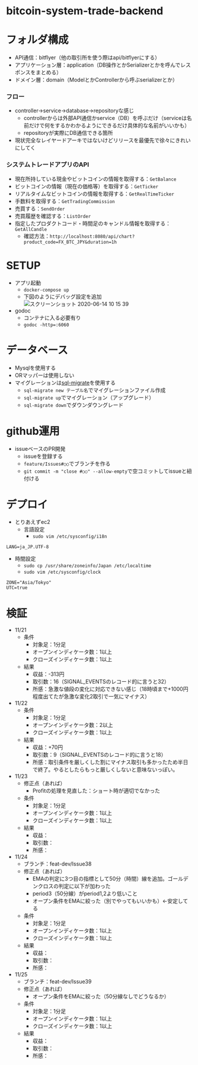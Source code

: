 # bitcoin-system-trade-backend
# フォルダ構成
- API通信：bitflyer（他の取引所を使う際はapi/bitflyerにする）
- アプリケーション層：application（DB操作とかSerializerとかを呼んでレスポンスをまとめる）
- ドメイン層：domain（ModelとかControllerから呼ぶserializerとか）
### フロー
- controller→service→database→repositoryな感じ
  - controllerからは外部API通信かservice（DB）を呼ぶだけ（serviceは名前だけで何をするかわかるようにできるだけ具体的な名前がいいかも）
  - repositoryが実際にDB通信できる箇所
- 現状完全なレイヤードアーキではないけどリリースを最優先で徐々にきれいにしてく
### システムトレードアプリのAPI
- 現在所持している現金やビットコインの情報を取得する：`GetBalance`
- ビットコインの情報（現在の価格等）を取得する：`GetTicker`
- リアルタイムなビットコインの情報を取得する：`GetRealTimeTicker`
- 手数料を取得する：`GetTradingCommission`
- 売買する：`SendOrder`
- 売買履歴を確認する：`ListOrder`
- 指定したプロダクトコード・時間足のキャンドル情報を取得する：`GetAllCandle`
  - 確認方法：`http://localhost:8080/api/chart?product_code=FX_BTC_JPY&duration=1h`

# SETUP
- アプリ起動
  - `docker-compose up`
  - 下図のようにデバッグ設定を追加
![スクリーンショット 2020-06-14 10 15 39](https://user-images.githubusercontent.com/39196956/84582665-f70df280-ae29-11ea-9531-4580cdef853f.jpg)
- godoc
  - コンテナに入る必要有り
  - `godoc -http=:6060`
  
# データベース
- Mysqlを使用する
- ORマッパーは使用しない
- マイグレーションは[sql-migrate](https://github.com/rubenv/sql-migrate)を使用する
  - `sql-migrate new テーブル名`でマイグレーションファイル作成
  - `sql-migrate up`でマイグレーション（アップグレード）
  - `sql-migrate down`でダウンダウングレード
  
# github運用
- issueベースのPR開発
  - issueを登録する
  - `feature/Issues#○○`でブランチを作る
  - `git commit -m "close #○○" --allow-empty`で空コミットしてissueと紐付ける
  
# デプロイ
- とりあえずec2
  - 言語設定
    - `sudo vim /etc/sysconfig/i18n`
```i18n
LANG=ja_JP.UTF-8
```
  - 時間設定
    - `sudo cp /usr/share/zoneinfo/Japan /etc/localtime`
    - `sudo vim /etc/sysconfig/clock`
```click
ZONE="Asia/Tokyo"
UTC=true
```

# 検証
- 11/21
  - 条件
    - 対象足：1分足
    - オープンインディケータ数：1以上
    - クローズインディケータ数：1以上
  - 結果
    - 収益：-313円
    - 取引数：16（SIGNAL_EVENTSのレコード的に言うと32）
    - 所感：急激な値段の変化に対応できない感じ（18時頃まで+1000円程度出てたが急激な変化2取引で一気にマイナス）
- 11/22
  - 条件
    - 対象足：1分足
    - オープンインディケータ数：2以上
    - クローズインディケータ数：1以上
  - 結果
    - 収益：+70円
    - 取引数：9（SIGNAL_EVENTSのレコード的に言うと18）
    - 所感：取引条件を厳しくした割にマイナス取引も多かったため半日で終了。やるとしたらもっと厳しくしないと意味ないっぽい。
- 11/23
  - 修正点（あれば）
    - Profitの処理を見直した：ショート時が適切でなかった
  - 条件
    - 対象足：1分足
    - オープンインディケータ数：1以上
    - クローズインディケータ数：1以上
  - 結果
    - 収益：
    - 取引数：
    - 所感：
- 11/24
  - ブランチ：feat-dev/Issue38
  - 修正点（あれば）
    - EMAの判定に3つ目の指標として50分（時間）線を追加。ゴールデンクロスの判定に以下が加わった
    - period3（50分線）がperiod1,2より低いこと
    - オープン条件をEMAに絞った（別でやってもいいかも）←安定してる
  - 条件
    - 対象足：1分足
    - オープンインディケータ数：1以上
    - クローズインディケータ数：1以上
  - 結果
    - 収益：
    - 取引数：
    - 所感：  
- 11/25
  - ブランチ：feat-dev/Issue39
  - 修正点（あれば）
    - オープン条件をEMAに絞った（50分線なしでどうなるか）
  - 条件
    - 対象足：1分足
    - オープンインディケータ数：1以上
    - クローズインディケータ数：1以上
  - 結果
    - 収益：
    - 取引数：
    - 所感：  